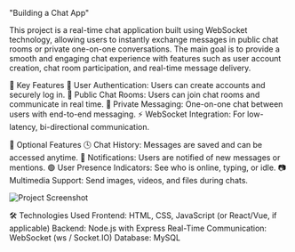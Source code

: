 "Building a Chat App"

This project is a real-time chat application built using WebSocket technology, allowing users to instantly exchange messages in public chat rooms or private one-on-one conversations.
The main goal is to provide a smooth and engaging chat experience with features such as user account creation, chat room participation, and real-time message delivery.

🚀 Key Features
🔐 User Authentication: Users can create accounts and securely log in.
💬 Public Chat Rooms: Users can join chat rooms and communicate in real time.
📩 Private Messaging: One-on-one chat between users with end-to-end messaging.
⚡ WebSocket Integration: For low-latency, bi-directional communication.

🌟 Optional Features
🕓 Chat History: Messages are saved and can be accessed anytime.
🔔 Notifications: Users are notified of new messages or mentions.
🟢 User Presence Indicators: See who is online, typing, or idle.
📷 Multimedia Support: Send images, videos, and files during chats.

![Project Screenshot](images/ChatApp3.png)

🛠️ Technologies Used
Frontend: HTML, CSS, JavaScript (or React/Vue, if applicable)
Backend: Node.js with Express
Real-Time Communication: WebSocket (ws / Socket.IO)
Database: MySQL
